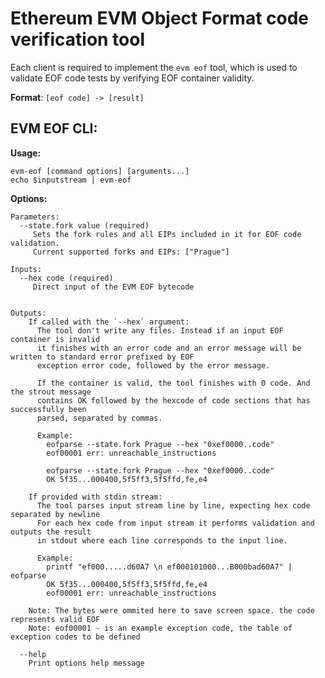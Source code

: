 


# Ethereum EVM Object Format code verification tool

Each client is required to implement the `evm eof` tool, which is used to validate EOF code tests by verifying EOF container validity.

**Format**: `[eof code] -> [result]`

## EVM EOF CLI:

**Usage:**

    evm-eof [command options] [arguments...]
    echo $inputstream | evm-eof

**Options:**

```
Parameters:
  --state.fork value (required)
     Sets the fork rules and all EIPs included in it for EOF code validation.
     Current supported forks and EIPs: ["Prague"]

Inputs:
  --hex code (required)
     Direct input of the EVM EOF bytecode


Outputs:
    If called with the `--hex` argument:
      The tool don't write any files. Instead if an input EOF container is invalid
      it finishes with an error code and an error message will be written to standard error prefixed by EOF
      exception error code, followed by the error message.

      If the container is valid, the tool finishes with 0 code. And the strout message
      contains OK followed by the hexcode of code sections that has successfully been
      parsed, separated by commas.

      Example:
        eofparse --state.fork Prague --hex "0xef0000..code"
        eof00001 err: unreachable_instructions
	     
        eofparse --state.fork Prague --hex "0xef0000..code"
        OK 5f35...000400,5f5ff3,5f5ffd,fe,e4
	  
    If provided with stdin stream:
      The tool parses input stream line by line, expecting hex code separated by newline
      For each hex code from input stream it performs validation and outputs the result
      in stdout where each line corresponds to the input line.

      Example:
        printf "ef000.....d60A7 \n ef000101000...B000bad60A7" | eofparse
        OK 5f35...000400,5f5ff3,5f5ffd,fe,e4
        eof00001 err: unreachable_instructions

    Note: The bytes were ommited here to save screen space. the code represents valid EOF
    Note: eof00001 - is an example exception code, the table of exception codes to be defined

  --help
    Print options help message
```
